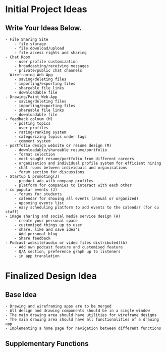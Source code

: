 # Initial Project Ideas

## Write Your Ideas Below.
    - File Sharing Site
        - file storage
        - file download/upload
        - file access rights and sharing
    - Chat Room
        - user profile customization
        - broadcasting/receiving messages
        - private/public chat channels
    - Wireframing Web-App
        - saving/deleting files
        - importing/exporting files
        - shareable file links
        - downloadable file
    - Drawing/Paint Web-App
        - saving/deleting files
        - importing/exporting files
        - shareable file links
        - downloadable file
    - feedback coloum (M)
        - posting topics
        - user profiles
        - rating/ranking system
        - categorizing topics under tags
        - comment system
    - portfolio design website or resume design (M)
        - downloadable/shareable resume/portfolio
        - format selection
        - most sought resume/portfolio from different careers
        - organisation and individual profile system for efficient hiring
        - chat rooms between individuals and organisations
        - forum section for discussions
    - Startup & promoting(J)
        - product ads with company profiles
        - platform for companies to interact with each other
    - cu popular events (J)
        - forums for students
        - calendar for showing all events (annual or organized)
        - upcoming events list
        - easy scheduling platform to add events to the calendar (for cu staff)
    - image sharing and social media service design (A)
        - create your personal space
        - customised things up to user
        - share, like and save idea's
        - Add personal blog
        - Share feedback
    - Podcast website(audio or video files distributed)(A)
        - Add own podcast feature and customised feature
        - Q/A section, preference graph up to listeners
        - in app translation
    
    

# Finalized Design Idea

## Base Idea
    - Drawing and wireframing apps are to be merged
    - All design and drawing components should be in a single window
    - The main drawing area should have utilities for wireframe designs
    - The main drawing area should have all functionalities of a drawing app
    - Implementing a home page for navigation between different functions

## Supplementary Functions
